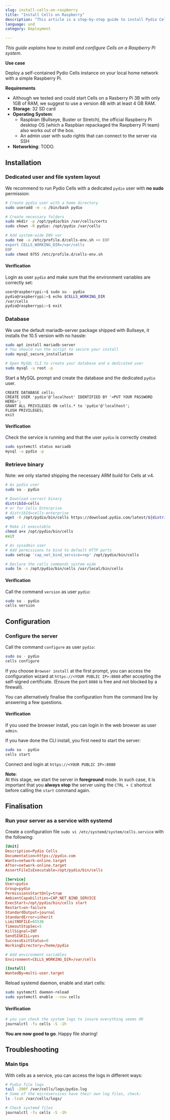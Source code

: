 ```yaml
---
slug: install-cells-on-raspberry
title: "Install Cells on Raspberry"
description: "This article is a step-by-step guide to install Pydio Cells on Raspberry Pi"
language: und
category: Deployment

---
```

_This guide explains how to install and configure Cells on a Raspberry Pi system_.

**Use case**

Deploy a self-contained Pydio Cells instance on your local home network with a simple Raspberry Pi.

**Requirements**

- Although we tested and could start Cells on a Rasberry Pi 3B with only 1GB of RAM, we suggest to use a version 4B with at least 4 GB RAM.
- **Storage**: 32 SD card
- **Operating System**:
  - Raspbian (Bullseye, Buster or Stretch), the official Raspberry Pi desktop OS (which a Raspbian repackaged the Raspberry Pi team) also works out of the box.  
  - An admin user with sudo rights that can connect to the server via SSH
- **Networking**: TODO.

## Installation

### Dedicated user and file system layout

We recommend to run Pydio Cells with a dedicated `pydio` user with **no sudo** permission:

```sh
# Create pydio user with a home directory
sudo useradd -m -s /bin/bash pydio

# Create necessary folders
sudo mkdir -p /opt/pydio/bin /var/cells/certs
sudo chown -R pydio: /opt/pydio /var/cells

# Add system-wide ENV var
sudo tee -a /etc/profile.d/cells-env.sh << EOF
export CELLS_WORKING_DIR=/var/cells
EOF
sudo chmod 0755 /etc/profile.d/cells-env.sh
```

#### Verification

Login as user `pydio` and make sure that the environment variables are correctly set:

```sh
user@raspberrypi:~$ sudo su - pydio 
pydio@raspberrypi:~$ echo $CELLS_WORKING_DIR
/var/cells
pydio@raspberrypi:~$ exit
```

### Database

We use the default mariadb-server package shipped with Bullseye, it installs the 10.5 version with no hassle:

```sh
sudo apt install mariadb-server
# You should run the script to secure your install
sudo mysql_secure_installation

# Open MySQL CLI to create your database and a dedicated user
sudo mysql -u root -p
```

Start a MySQL prompt and create the database and the dedicated `pydio` user.

```mysql
CREATE DATABASE cells;
CREATE USER 'pydio'@'localhost' IDENTIFIED BY '<PUT YOUR PASSWORD HERE>';
GRANT ALL PRIVILEGES ON cells.* to 'pydio'@'localhost';
FLUSH PRIVILEGES;
exit
```

#### Verification

Check the service is running and that the user `pydio` is correctly created:

```sh
sudo systemctl status mariadb
mysql -u pydio -p
```

### Retrieve binary

Note: we only started shipping the necessary ARM build for Cells at v4.

```sh
# As pydio user
sudo su - pydio 

# Download correct binary
distribId=cells 
# or for Cells Enterprise
# distribId=cells-enterprise 
wget -O /opt/pydio/bin/cells https://download.pydio.com/latest/${distribId}/release/{latest}/linux-arm/${distribId}

# Make it executable
chmod a+x /opt/pydio/bin/cells
exit

# As sysadmin user 
# Add permissions to bind to default HTTP ports
sudo setcap 'cap_net_bind_service=+ep' /opt/pydio/bin/cells

# Declare the cells commands system wide
sudo ln -s /opt/pydio/bin/cells /usr/local/bin/cells
```

#### Verification

Call the command `version` as user `pydio`:

```sh
sudo su - pydio 
cells version
```

## Configuration

### Configure the server

Call the command `configure` as user `pydio`:

```sh
sudo su - pydio 
cells configure
```

If you choose `Browser install` at the first prompt, you can access the configuration wizard at `https://<YOUR PUBLIC IP>:8080` after accepting the self-signed certificate. (Ensure the port `8080` is free and not blocked by a firewall).

You can alternatively finalise the configuration from the command line by answering a few questions.

#### Verification

If you used the browser install, you can login in the web browser as user `admin`.

If you have done the CLI install, you first need to start the server:

```sh
sudo su - pydio 
cells start
```

Connect and login at `https://<YOUR PUBLIC IP>:8080`

**Note**:  
At this stage, we start the server in **foreground** mode. In such case, it is important that you **always stop** the server using the `CTRL + C` shortcut before calling the `start` command again.

## Finalisation

### Run your server as a service with systemd

Create a configuration file `sudo vi /etc/systemd/system/cells.service` with the following:

```conf
[Unit]
Description=Pydio Cells
Documentation=https://pydio.com
Wants=network-online.target
After=network-online.target
AssertFileIsExecutable=/opt/pydio/bin/cells

[Service]
User=pydio
Group=pydio
PermissionsStartOnly=true
AmbientCapabilities=CAP_NET_BIND_SERVICE
ExecStart=/opt/pydio/bin/cells start
Restart=on-failure
StandardOutput=journal
StandardError=inherit
LimitNOFILE=65536
TimeoutStopSec=5
KillSignal=INT
SendSIGKILL=yes
SuccessExitStatus=0
WorkingDirectory=/home/pydio

# Add environment variables
Environment=CELLS_WORKING_DIR=/var/cells

[Install]
WantedBy=multi-user.target
```

Reload systemd daemon, enable and start cells:

```sh
sudo systemctl daemon-reload
sudo systemctl enable --now cells
```

#### Verification

```sh
# you can check the system logs to insure everything seems OK
journalctl -fu cells -S -1h
```

**You are now good to go**. Happy file sharing!

## Troubleshooting

### Main tips

With cells as a service, you can access the logs in different ways:

```sh
# Pydio file logs
tail -200f /var/cells/logs/pydio.log
# Some of the microservices have their own log files, check:
ls -lsah /var/cells/logs/

# Check systemd files
journalctl -fu cells -S -1h
```
